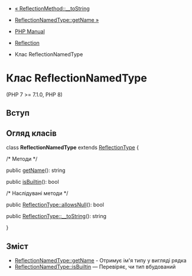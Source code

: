 - [« ReflectionMethod::\_\_toString](reflectionmethod.tostring.md)
- [ReflectionNamedType::getName »](reflectionnamedtype.getname.md)

- [PHP Manual](index.md)
- [Reflection](book.reflection.md)
- Клас ReflectionNamedType

# Клас ReflectionNamedType

(PHP 7 \>= 7.1.0, PHP 8)

## Вступ

## Огляд класів

class **ReflectionNamedType** extends
[ReflectionType](class.reflectiontype.md) {

/\* Методи \*/

public [getName](reflectionnamedtype.getname.md)(): string

public [isBuiltin](reflectionnamedtype.isbuiltin.md)(): bool

/\* Наслідувані методи \*/

public [ReflectionType::allowsNull](reflectiontype.allowsnull.md)():
bool

public [ReflectionType::\_\_toString](reflectiontype.tostring.md)():
string

}

## Зміст

- [ReflectionNamedType::getName](reflectionnamedtype.getname.md) -
Отримує ім'я типу у вигляді рядка
- [ReflectionNamedType::isBuiltin](reflectionnamedtype.isbuiltin.md)
— Перевіряє, чи тип вбудований

